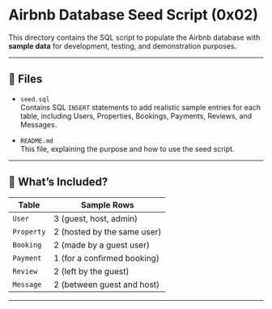 # Airbnb Database Seed Script (0x02)

This directory contains the SQL script to populate the Airbnb database with **sample data** for development, testing, and demonstration purposes.

---

## 📜 Files

- `seed.sql`  
  Contains SQL `INSERT` statements to add realistic sample entries for each table, including Users, Properties, Bookings, Payments, Reviews, and Messages.

- `README.md`  
  This file, explaining the purpose and how to use the seed script.

---

## 🧪 What’s Included?

| Table     | Sample Rows |
|-----------|-------------|
| `User`    | 3 (guest, host, admin) |
| `Property`| 2 (hosted by the same user) |
| `Booking` | 2 (made by a guest user) |
| `Payment` | 1 (for a confirmed booking) |
| `Review`  | 2 (left by the guest) |
| `Message` | 2 (between guest and host) |

---



